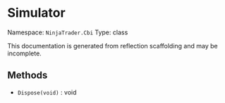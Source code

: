 # Simulator

Namespace: `NinjaTrader.Cbi`
Type: class

This documentation is generated from reflection scaffolding and may be incomplete.

## Methods
- `Dispose(void)` : void
